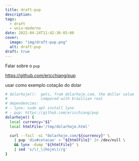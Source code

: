 ```yaml
---
title: draft-pup
description:
tags:
  - draft
  - unix-moderno
date: 2022-04-24T11:42:36-03:00
cover:
  image: "img/draft-pup.png"
  alt: draft-pup
draft: true
---
```


Falar sobre o `pup`

https://github.com/ericchiang/pup

usar como exemplo cotação do dolar

```bash
# dolarhoje():  gets, from dolarhoje.com, the dollar value
#               compared with brazilian real
# dependencies:
# - lynx: sudo apt install lynx
# - pup: https://github.com/ericchiang/pup
dolarhoje() {
  local currency="$1"
  local htmlFile='/tmp/dolarhoje.html'

  curl --fail -sL "dolarhoje.com/${currency}" \
    | pup 'div#cotacao' > "${htmlFile}" 2> /dev/null \
    && lynx -dump "${htmlFile}" \
    | sed 's/\(_\|hoje\)//g'
}
```

